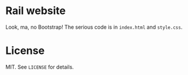 # Rail website

Look, ma, no Bootstrap! The serious code is in `index.html` and `style.css`.

# License

MIT. See `LICENSE` for details.
